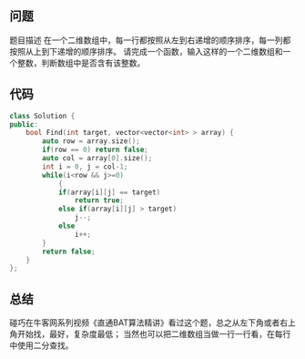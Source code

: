 ## 问题
题目描述
在一个二维数组中，每一行都按照从左到右递增的顺序排序，每一列都按照从上到下递增的顺序排序。
请完成一个函数，输入这样的一个二维数组和一个整数，判断数组中是否含有该整数。

## 代码
```C++
class Solution {
public:
    bool Find(int target, vector<vector<int> > array) {
        auto row = array.size();
        if(row == 0) return false;
        auto col = array[0].size();
        int i = 0, j = col-1;
        while(i<row && j>=0)
            {
            if(array[i][j] == target)
                return true;
            else if(array[i][j] > target)
                j--;
            else
                i++;
        }
        return false;
    }
};
```

## 总结
碰巧在牛客网系列视频《直通BAT算法精讲》看过这个题，总之从左下角或者右上角开始找，最好，复杂度最低；
当然也可以把二维数组当做一行一行看，在每行中使用二分查找。
